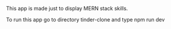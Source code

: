 This app is made just to display MERN stack skills.

To run this app go to directory tinder-clone and type npm run dev